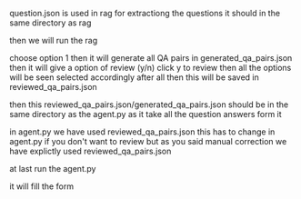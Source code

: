 question.json is used in rag for extractiong the questions it should in the same directory as rag

then we will run the rag 

choose option 1 then it will generate all QA pairs in generated_qa_pairs.json 
then it will give a option of review (y/n)  click y to review then all the options will be seen selected accordingly after all then this will be saved in reviewed_qa_pairs.json

then this reviewed_qa_pairs.json/generated_qa_pairs.json should be in the same directory as the agent.py as it take all the question answers form it

in agent.py we have used reviewed_qa_pairs.json this has to change in agent.py if you don't want to review but as you said manual correction we have explictly used reviewed_qa_pairs.json

at last run the agent.py 

it will fill the form
